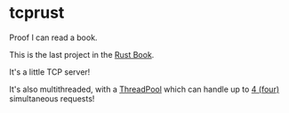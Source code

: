 # tcprust
Proof I can read a book.

This is the last project in the [Rust Book](https://doc.rust-lang.org/stable/book/title-page.html). 

It's a little TCP server!

It's also multithreaded, with a [ThreadPool](https://en.wikipedia.org/wiki/Thread_pool) which can handle up to [4 (four)](https://en.wikipedia.org/wiki/4) simultaneous requests!

